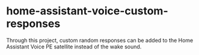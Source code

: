 # home-assistant-voice-custom-responses
Through this project, custom random responses can be added to the Home Assistant Voice PE satellite instead of the wake sound.
